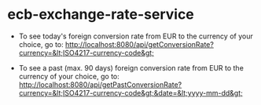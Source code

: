 # ecb-exchange-rate-service

* To see today's foreign conversion rate from EUR to the currency of your choice, go to:
<http://localhost:8080/api/getConversionRate?currency=&lt;ISO4217-currency-code&gt;>

* To see a past (max. 90 days) foreign conversion rate from EUR to the currency of your choice, go to:
<http://localhost:8080/api/getPastConversionRate?currency=&lt;ISO4217-currency-code&gt;&date=&lt;yyyy-mm-dd&gt;>